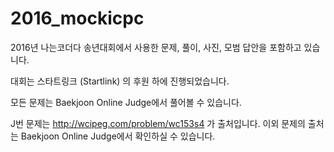 # 2016_mockicpc

2016년 나는코더다 송년대회에서 사용한 문제, 풀이, 사진, 모범 답안을 포함하고 있습니다.

대회는 스타트링크 (Startlink) 의 후원 하에 진행되었습니다.

모든 문제는 Baekjoon Online Judge에서 풀어볼 수 있습니다.

J번 문제는 http://wcipeg.com/problem/wc153s4 가 출처입니다. 이외 문제의 출처는 Baekjoon Online Judge에서 확인하실 수 있습니다.